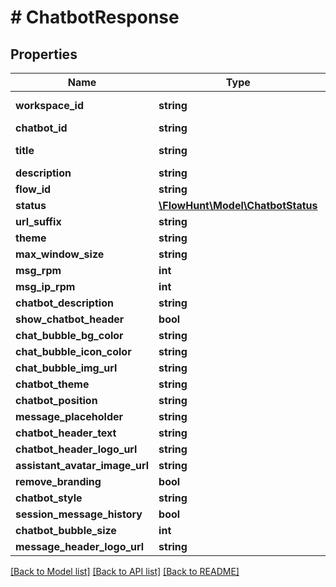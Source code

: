 # # ChatbotResponse

## Properties

Name | Type | Description | Notes
------------ | ------------- | ------------- | -------------
**workspace_id** | **string** | Workspace id |
**chatbot_id** | **string** | Chatbot id |
**title** | **string** | Tenant name |
**description** | **string** |  | [optional]
**flow_id** | **string** | Flow ID |
**status** | [**\FlowHunt\Model\ChatbotStatus**](ChatbotStatus.md) |  |
**url_suffix** | **string** |  | [optional]
**theme** | **string** |  | [optional]
**max_window_size** | **string** |  | [optional]
**msg_rpm** | **int** |  | [optional]
**msg_ip_rpm** | **int** |  | [optional]
**chatbot_description** | **string** |  | [optional]
**show_chatbot_header** | **bool** |  | [optional]
**chat_bubble_bg_color** | **string** |  | [optional]
**chat_bubble_icon_color** | **string** |  | [optional]
**chat_bubble_img_url** | **string** |  | [optional]
**chatbot_theme** | **string** |  | [optional]
**chatbot_position** | **string** |  | [optional]
**message_placeholder** | **string** |  | [optional]
**chatbot_header_text** | **string** |  | [optional]
**chatbot_header_logo_url** | **string** |  | [optional]
**assistant_avatar_image_url** | **string** |  | [optional]
**remove_branding** | **bool** |  | [optional]
**chatbot_style** | **string** |  | [optional]
**session_message_history** | **bool** |  | [optional]
**chatbot_bubble_size** | **int** |  | [optional]
**message_header_logo_url** | **string** |  | [optional]

[[Back to Model list]](../../README.md#models) [[Back to API list]](../../README.md#endpoints) [[Back to README]](../../README.md)

